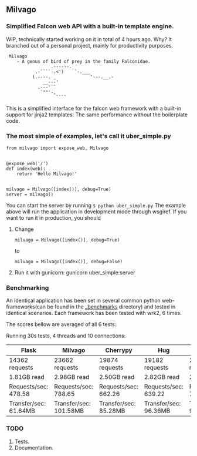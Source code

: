 ## Milvago

### Simplified Falcon web API with a built-in template engine.

WIP, technically started working on it in total of 4 hours ago. Why? It branched out of a personal project, mainly for productivity purposes.

```
 Milvago
    - A genus of bird of prey in the family Falconidae.
                 .------._
           .-````-.<')    `-.___
          (.----. _             '---.__.-
              __---'
            .---'``
             `""'-,
                   ````
```

This is a simplified interface for the falcon web framework with a built-in
support for jinja2 templates: The same performance without the boilerplate
code.



### The most simple of examples, let's call it uber_simple.py



```
from milvago import expose_web, Milvago


@expose_web('/')
def index(web):
    return 'Hello Milvago!'


milvago = Milvago([index()], debug=True)
server = milvago()
```

You can start the server by running `$ python uber_simple.py`
The example above will run the application in development mode
through wsgiref. If you want to run it in production, you should

1. Change

    `milvago = Milvago([index()], debug=True)`
    
    to
    
    `milvago = Milvago([index()], debug=False)`
    
2. Run it with gunicorn:
    gunicorn uber_simple:server

### Benchmarking

An identical application has been set in several common python
web-frameworks(can be found in the [_benchmarks](https://github.com/axegon/Milvago/tree/master/_benchmarks) directory)
and tested in identical scenarios. Each framework has been
tested with wrk2, 6 times.

The scores bellow are averaged of all 6 tests:

Running 30s tests, 4 threads and 10 connections:


| Flask                 | Milvago                | Cherrypy              | Hug                    | fastapi               | Tornado               |
|-----------------------|------------------------|-----------------------|------------------------|-----------------------|-----------------------|
| 14362 requests        | 23662 requests         | 19874 requests        | 19182 requests         | 21123 requests        | 19801 requests        |
| 1.81GB read           | 2.98GB read            | 2.50GB read           | 2.82GB read            | 2.66GB read           | 2.49GB read           |
| Requests/sec: 478.58  | Requests/sec: 788.65   | Requests/sec: 662.26  | Requests/sec: 639.22   | Requests/sec: 703.96  | Requests/sec: 659.90  |
| Transfer/sec: 61.64MB | Transfer/sec: 101.58MB | Transfer/sec: 85.28MB | Transfer/sec:  96.36MB | Transfer/sec: 90.65MB | Transfer/sec: 85.01MB |





    
### TODO

1. Tests.
2. Documentation.

